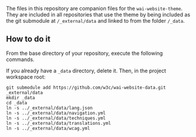 The files in this repository are companion files for the `wai-website-theme`. They are included in all repositories that use the theme by being included as the git submodule at `/_external/data` and linked to from the folder `/_data`.

## How to do it

From the base directory of your repository, execute the following commands.

If you already have a `_data` directory, delete it. Then, in the project workspace root:
```
git submodule add https://github.com/w3c/wai-website-data.git _external/data
mkdir _data
cd _data
ln -s ../_external/data/lang.json
ln -s ../_external/data/navigation.yml
ln -s ../_external/data/techniques.yml
ln -s ../_external/data/translations.yml
ln -s ../_external/data/wcag.yml
```
